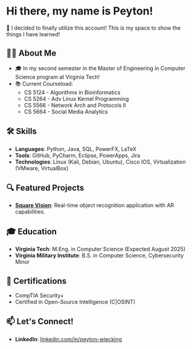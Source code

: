 # Hi there, my name is Peyton!
🌟 I decided to finally utilize this account! This is my space to show the things I have learned!

## 👨‍💻 About Me
- 🎓 In my second semester in the Master of Engineering in Computer Science program at Virginia Tech!
- 📚 Current Courseload:
    - CS 5124 - Algorithms in Bioinformatics
    - CS 5264 - Adv Linux Kernel Programming
    - CS 5566 - Network Arch and Protocols II
    - CS 5664 - Social Media Analytics

## 🛠️ Skills
- **Languages**: Python, Java, SQL, PowerFX, LaTeX
- **Tools**: GitHub, PyCharm, Eclipse, PowerApps, Jira
- **Technologies**: Linux (Kali, Debian, Ubuntu), Cisco IOS, Virtualization (VMware, VirtualBox)

## 🔍 Featured Projects
- [**Square Vision**](https://github.com/wieckingcp23/Team1): Real-time object recognition application with AR capabilities.

## 🎓 Education
- **Virginia Tech**: M.Eng. in Computer Science (Expected August 2025)
- **Virginia Military Institute**: B.S. in Computer Science, Cybersecurity Minor

## 📜 Certifications
- CompTIA Security+
- Certified in Open-Source Intelligence (C|OSINT)

## 📫 Let's Connect!
- **LinkedIn**: [linkedin.com/in/peyton-wiecking](https://linkedin.com/in/peyton-wiecking)
